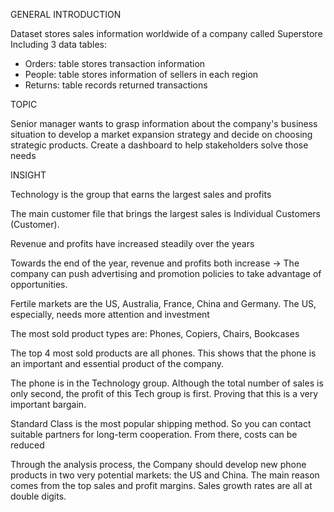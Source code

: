 GENERAL INTRODUCTION
 
 Dataset stores sales information worldwide of a company called Superstore
Including 3 data tables:
- Orders: table stores transaction information
- People: table stores information of sellers in each region
- Returns: table records returned transactions

TOPIC

 Senior manager wants to grasp information about the company's business situation to develop a market expansion strategy and decide on choosing strategic products.
Create a dashboard to help stakeholders solve those needs

INSIGHT
 
 Technology is the group that earns the largest sales and profits
 
 The main customer file that brings the largest sales is Individual Customers (Customer).
 
 Revenue and profits have increased steadily over the years
 
 Towards the end of the year, revenue and profits both increase -> The company can push advertising and promotion policies to take advantage of opportunities.
 
 Fertile markets are the US, Australia, France, China and Germany. The US, especially, needs more attention and investment
 
 The most sold product types are: Phones, Copiers, Chairs, Bookcases
 
 The top 4 most sold products are all phones. This shows that the phone is an important and essential product of the company.
 
 The phone is in the Technology group. Although the total number of sales is only second, the profit of this Tech group is first. Proving that this is a very important bargain.
 
 Standard Class is the most popular shipping method. So you can contact suitable partners for long-term cooperation. From there, costs can be reduced

 Through the analysis process, the Company should develop new phone products in two very potential markets: the US and China. The main reason comes from the top sales and profit margins. Sales growth rates are all at double digits.
